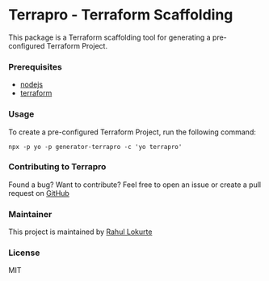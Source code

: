 # Terrapro - Terraform Scaffolding

This package is a Terraform scaffolding tool for generating a pre-configured Terraform Project.

### Prerequisites

- [nodejs](https://nodejs.org/en/download/)
- [terraform](https://learn.hashicorp.com/terraform/getting-started/install#installing-terraform)

### Usage

To create a pre-configured Terraform Project, run the following command:

```shell
npx -p yo -p generator-terrapro -c 'yo terrapro'
```

### Contributing to Terrapro

Found a bug? Want to contribute? Feel free to open an issue or create a pull request on [GitHub](https://github.com/rahulmlokurte/generator-terrapro)

### Maintainer

This project is maintained by [Rahul Lokurte](https://github.com/rahulmlokurte)

### License

MIT